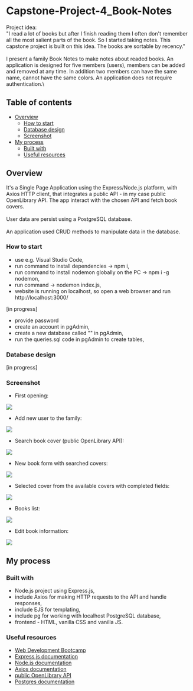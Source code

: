 # Capstone-Project-4_Book-Notes

Project idea:\
"I read a lot of books but after I finish reading them I often don't remember all the most salient parts of the book. So I started taking notes. This capstone project is built on this idea. The books are sortable by recency."\
\
I present a family Book Notes to make notes about readed books. An application is designed for five members (users), members can be added and removed at any time. In addition two members can have the same name, cannot have the same colors. An application does not require authentication.\

## Table of contents

- [Overview](#overview)
  - [How to start](#how-to-start)
  - [Database design](#database-design)
  - [Screenshot](#screenshot)
- [My process](#my-process)
  - [Built with](#built-with)
  - [Useful resources](#useful-resources)

## Overview

It's a Single Page Application using the Express/Node.js platform, with Axios HTTP client, that integrates a public API - in my case public OpenLibrary API.
The app interact with the chosen API and fetch book covers.\
\
User data are persist using a PostgreSQL database.\
\
An application used CRUD methods to manipulate data in the database.

### How to start

- use e.g. Visual Studio Code,
- run command to install dependencies -> npm i,
- run command to install nodemon globally on the PC -> npm i -g nodemon,
- run command -> nodemon index.js,
- website is running on localhost, so open a web browser and run http://localhost:3000/

[in progress]

- provide password
- create an account in pgAdmin,
- create a new database called "" in pgAdmin,
- run the queries.sql code in pgAdmin to create tables,

### Database design

[in progress]

### Screenshot

- First opening:

![](./readme/first_opening.jpg)

- Add new user to the family:

![](./readme/new_user_form.jpg)

- Search book cover (public OpenLibrary API):

![](./readme/search_book_cover.jpg)

- New book form with searched covers:

![](./readme/new_book_form.jpg)

- Selected cover from the available covers with completed fields:

![](./readme/chosen_cover.jpg)

- Books list:

![](./readme/books_list1.jpg)

- Edit book information:

![](./readme/edit_book.jpg)

## My process

### Built with

- Node.js project using Express.js,
- include Axios for making HTTP requests to the API and handle responses,
- include EJS for templating,
- include pg for working with localhost PostgreSQL database,
- frontend - HTML, vanilla CSS and vanilla JS.

### Useful resources

- [Web Development Bootcamp](https://www.udemy.com/course/the-complete-web-development-bootcamp/?couponCode=KEEPLEARNING)
- [Express.js documentation](https://expressjs.com/)
- [Node.js documentation](https://nodejs.org/docs/latest/api/)
- [Axios documentation](https://axios-http.com/docs/intro)
- [public OpenLibrary API](https://openlibrary.org/)
- [Postgres documentation](https://www.postgresql.org/)
